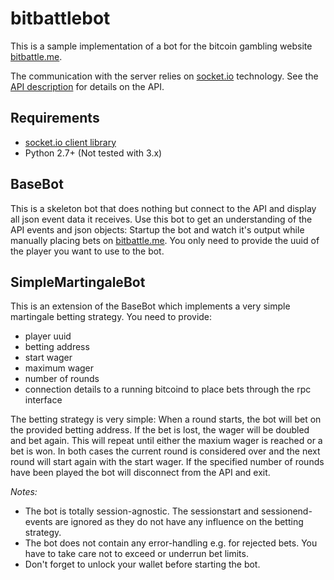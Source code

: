 bitbattlebot
============

This is a sample implementation of a bot for the bitcoin gambling website [bitbattle.me](http://bitbattle.me/).

The communication with the server relies on [socket.io](http://socket.io/) technology. See the [API description](http://bitbattle.me/api/) for details on the API.

Requirements
------------
- [socket.io client library](https://github.com/invisibleroads/socketIO-client)
- Python 2.7+ (Not tested with 3.x)

BaseBot
-------
This is a skeleton bot that does nothing but connect to the API and display all json event data it receives. Use this bot
to get an understanding of the API events and json objects: Startup the bot and watch it's output while manually placing
bets on [bitbattle.me](http://bitbattle.me/).
You only need to provide the uuid of the player you want to use to the bot.

SimpleMartingaleBot
-------------------
This is an extension of the BaseBot which implements a very simple martingale betting strategy. You need to provide:
- player uuid
- betting address
- start wager
- maximum wager
- number of rounds
- connection details to a running bitcoind to place bets through the rpc interface

The betting strategy is very simple:
When a round starts, the bot will bet <start wager> on the provided betting address. If the bet is lost, the wager
will be doubled and bet again. This will repeat until either the maxium wager is reached or a bet is won. In both cases
the current round is considered over and the next round will start again with the start wager.
If the specified number of rounds have been played the bot will disconnect from the API and exit.

*Notes:*
- The bot is totally session-agnostic. The sessionstart and sessionend-events are ignored as they do not have any
influence on the betting strategy.
- The bot does not contain any error-handling e.g. for rejected bets. You have to take care not to exceed or underrun bet limits.
- Don't forget to unlock your wallet before starting the bot.
